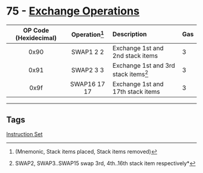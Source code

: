 # 75 - [Exchange Operations](Exchange%20Operations.md)


| OP Code (Hexidecimal) | Operation[^1] | Description                           | Gas |
|:---------------------:|:-------------:|:------------------------------------ |:--- |
|         0x90          |   SWAP1 2 2   | Exchange 1st and 2nd stack items     | 3   |
|         0x91          |   SWAP2 3 3   | Exchange 1st and 3rd stack items[^2]  | 3   |
|         0x9f          | SWAP16 17 17  | Exchange 1st and 17th stack items    | 3   |

[^1]: (Mnemonic, Stack items placed, Stack items removed)
[^2]: SWAP2, SWAP3..SWAP15 swap 3rd, 4th..16th stack item respectively* 

___
## Tags
[Instruction Set](Instruction%20Set.md)